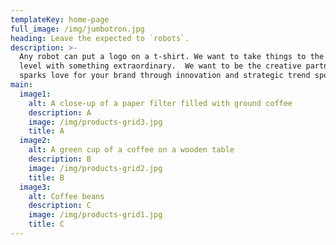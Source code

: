 ```yaml
---
templateKey: home-page
full_image: /img/jumbotron.jpg
heading: Leave the expected to `robots`.
description: >-
  Any robot can put a logo on a t-shirt. We want to take things to the next
  level with something extraordinary.  We want to be the creative partner that
  sparks love for your brand through innovation and strategic trend spotting.
main:
  image1:
    alt: A close-up of a paper filter filled with ground coffee
    description: A
    image: /img/products-grid3.jpg
    title: A
  image2:
    alt: A green cup of a coffee on a wooden table
    description: B
    image: /img/products-grid2.jpg
    title: B
  image3:
    alt: Coffee beans
    description: C
    image: /img/products-grid1.jpg
    title: C
---
```



